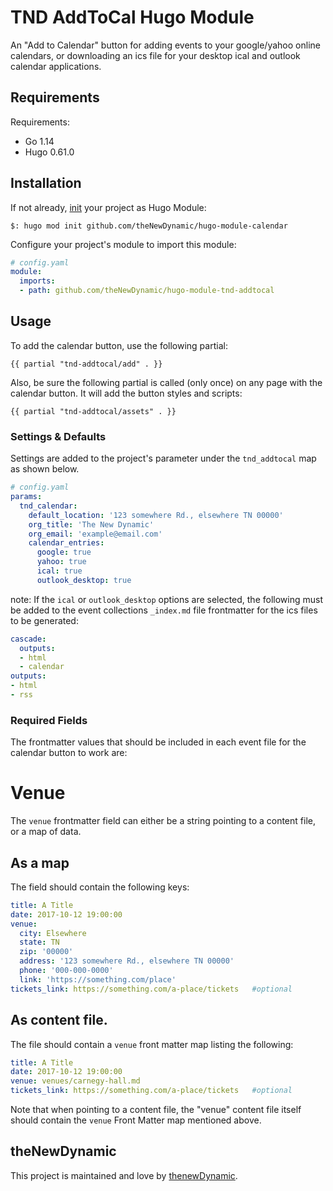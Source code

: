 # TND AddToCal Hugo Module

An "Add to Calendar" button for adding events to your google/yahoo online calendars, or downloading an ics file for your desktop ical and outlook calendar applications.

## Requirements

Requirements:
- Go 1.14
- Hugo 0.61.0


## Installation

If not already, [init](https://gohugo.io/hugo-modules/use-modules/#initialize-a-new-module) your project as Hugo Module:

```
$: hugo mod init github.com/theNewDynamic/hugo-module-calendar
```

Configure your project's module to import this module:

```yaml
# config.yaml
module:
  imports:
  - path: github.com/theNewDynamic/hugo-module-tnd-addtocal
```

## Usage

To add the calendar button, use the following partial:

```
{{ partial "tnd-addtocal/add" . }}
```

Also, be sure the following partial is called (only once) on any page with the calendar button. It will add the button styles and scripts:

```
{{ partial "tnd-addtocal/assets" . }}
```

### Settings & Defaults

Settings are added to the project's parameter under the `tnd_addtocal` map as shown below.

```yaml
# config.yaml
params:
  tnd_calendar:
    default_location: '123 somewhere Rd., elsewhere TN 00000'
    org_title: 'The New Dynamic'
    org_email: 'example@email.com'
    calendar_entries:
      google: true
      yahoo: true
      ical: true
      outlook_desktop: true
```

note: If the `ical` or `outlook_desktop` options are selected, the following must be added to the event collections `_index.md` file frontmatter for the ics files to be generated:

```yaml
cascade:
  outputs:
  - html
  - calendar
outputs:
- html
- rss
```

### Required Fields

The frontmatter values that should be included in each event file for the calendar button to work are:

# Venue

The `venue` frontmatter field can either be a string pointing to a content file, or a map of data.

## As a map

The field should contain the following keys:

```yaml
title: A Title
date: 2017-10-12 19:00:00
venue:
  city: Elsewhere
  state: TN
  zip: '00000'
  address: '123 somewhere Rd., elsewhere TN 00000'
  phone: '000-000-0000'
  link: 'https://something.com/place'
tickets_link: https://something.com/a-place/tickets   #optional
```

## As content file.

The file should contain a `venue` front matter map listing the following:

```yaml
title: A Title
date: 2017-10-12 19:00:00
venue: venues/carnegy-hall.md
tickets_link: https://something.com/a-place/tickets   #optional
```

Note that when pointing to a content file, the "venue" content file itself should contain the `venue` Front Matter map mentioned above.

## theNewDynamic

This project is maintained and love by [thenewDynamic](https://www.thenewdynamic.com).